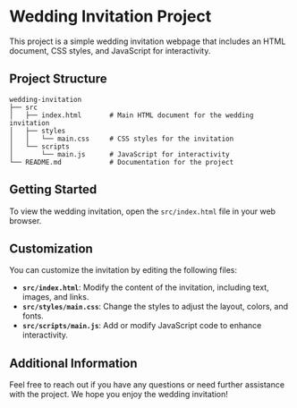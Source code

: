 # Wedding Invitation Project

This project is a simple wedding invitation webpage that includes an HTML document, CSS styles, and JavaScript for interactivity.

## Project Structure

```
wedding-invitation
├── src
│   ├── index.html       # Main HTML document for the wedding invitation
│   ├── styles
│   │   └── main.css     # CSS styles for the invitation
│   └── scripts
│       └── main.js      # JavaScript for interactivity
└── README.md            # Documentation for the project
```

## Getting Started

To view the wedding invitation, open the `src/index.html` file in your web browser. 

## Customization

You can customize the invitation by editing the following files:

- **`src/index.html`**: Modify the content of the invitation, including text, images, and links.
- **`src/styles/main.css`**: Change the styles to adjust the layout, colors, and fonts.
- **`src/scripts/main.js`**: Add or modify JavaScript code to enhance interactivity.

## Additional Information

Feel free to reach out if you have any questions or need further assistance with the project. We hope you enjoy the wedding invitation!